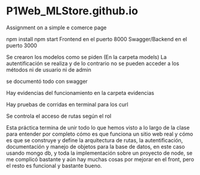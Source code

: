 # P1Web_MLStore.github.io
Assignment on a simple e comerce page

npm install
npm start
Frontend en el puerto 8000
Swagger/Backend en el puerto 3000

Se crearon los modelos como se piden (En la carpeta models)
La autentificación se realiza y de lo contrario no se pueden acceder a los métodos ni de usuario ni de admin

se documentó todo con swagger

Hay evidencias del funcionamiento en la carpeta evidencias

Hay pruebas de corridas en terminal para los curl

Se controla el acceso de rutas según el rol

Esta práctica termina de unir todo lo que hemos visto a lo largo de la clase para entender por completo cómo es que funciona un sitio web real y cómo es que se construye y define la arquitectura de rutas, la autentificación, documentación y manejo de objetos para la base de datos, en este caso usando mongo db, y toda la implementación sobre un proyecto de node, se me complicó bastante y aún hay muchas cosas por mejorar en el front, pero el resto es funcional y bastante bueno.
